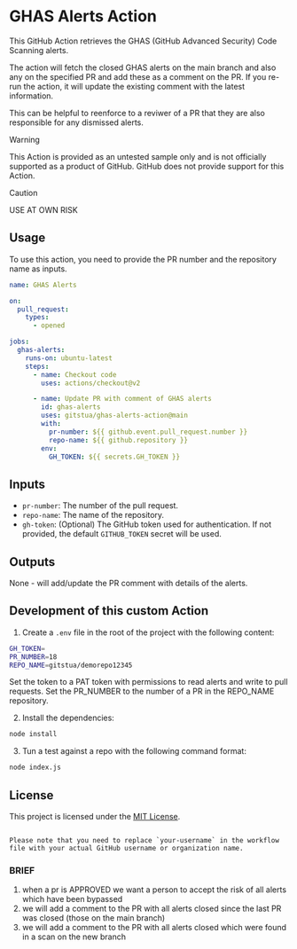 # GHAS Alerts Action

This GitHub Action retrieves the GHAS (GitHub Advanced Security) Code Scanning alerts.

 The action will fetch the closed GHAS alerts on the main branch and also any on the specified PR and add these as a comment on the PR. If you re-run the action, it will update the existing comment with the latest information.

This can be helpful to reenforce to a reviwer of a PR that they are also responsible for any dismissed alerts.

> [!WARNING]
> This Action is provided as an untested sample only and is not officially supported as a product of GitHub. GitHub does not provide support for this Action.

> [!CAUTION]
> USE AT OWN RISK

## Usage

To use this action, you need to provide the PR number and the repository name as inputs. 

```yaml
name: GHAS Alerts

on:
  pull_request:
    types:
      - opened

jobs:
  ghas-alerts:
    runs-on: ubuntu-latest
    steps:
      - name: Checkout code
        uses: actions/checkout@v2

      - name: Update PR with comment of GHAS alerts
        id: ghas-alerts
        uses: gitstua/ghas-alerts-action@main
        with:
          pr-number: ${{ github.event.pull_request.number }}
          repo-name: ${{ github.repository }}
        env:
          GH_TOKEN: ${{ secrets.GH_TOKEN }}
```

## Inputs

- `pr-number`: The number of the pull request.
- `repo-name`: The name of the repository.
- `gh-token`: (Optional) The GitHub token used for authentication. If not provided, the default `GITHUB_TOKEN` secret will be used.

## Outputs

None - will add/update the PR comment with details of the alerts.

## Development of this custom Action
1. Create a `.env` file in the root of the project with the following content:
```sh
GH_TOKEN=
PR_NUMBER=18
REPO_NAME=gitstua/demorepo12345
```
Set the token to a PAT token with permissions to read alerts and write to pull requests.
Set the PR_NUMBER to the number of a PR in the REPO_NAME repository.

2. Install the dependencies:
```sh
node install
```

3. Tun a test against a repo with the following command format:
```sh
node index.js
```

## License

This project is licensed under the [MIT License](LICENSE).
```

Please note that you need to replace `your-username` in the workflow file with your actual GitHub username or organization name.
```

### BRIEF
1. when a pr is APPROVED we want a person to accept the risk of all alerts which have been bypassed
2. we will add a comment to the PR with all alerts closed since the last PR was closed (those on the main branch)
3. we will add a comment to the PR with all alerts closed which were found in a scan on the new branch
